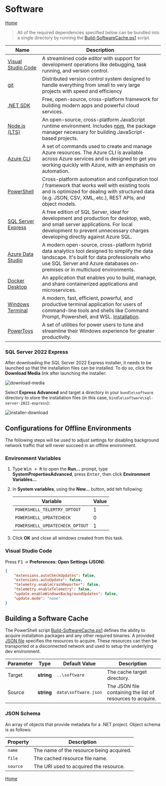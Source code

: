 # Software
[Home](./index.md)

> All of the required dependencies specified below can be bundled into a single directory by running the [Build-SoftwareCache.ps1](./scripts/Build-SoftwareCache.md) script.

Name | Description
-----|------------
[Visual Studio Code](https://code.visualstudio.com/) | A streamlined code editor with support for development operations like debugging, task running, and version control.
[git](https://git-scm.com/) | Distributed version control system designed to handle everything from small to very large projects with speed and efficiency
[.NET SDK](https://dotnet.microsoft.com/en-us/) | Free, open-source, cross-platform framework for building modern apps and powerful cloud services.
[Node.js (LTS)](https://nodejs.org/) | An open-source, cross-platform JavaScript runtime environment. Includes [npm](https://www.npmjs.com/), the package manager necessary for building JavaScript-based projects.
[Azure CLI](https://learn.microsoft.com/en-us/cli/azure/) | A set of commands used to create and manage Azure resources. The Azure CLI is available across Azure services and is designed to get you working quickly with Azure, with an emphasis on automation.
[PowerShell](https://learn.microsoft.com/en-us/powershell/) | Cross-platform automation and configuration tool / framework that works well with existing tools and is optimized for dealing with structured data (e.g. JSON, CSV, XML, etc.), REST APIs, and object models.
[SQL Server Express](https://www.microsoft.com/en-us/sql-server/sql-server-downloads) | A free edition of SQL Server, ideal for development and production for desktop, web, and small server applications. For local development to prevent unnecessary charges developing directly against Azure SQL.
[Azure Data Studio](https://azure.microsoft.com/en-us/products/data-studio) | A modern open-source, cross-platform hybrid data analytics tool designed to simplify the data landscape. It's built for data professionals who use SQL Server and Azure databases on-premises or in multicluod environments.
[Docker Desktop](https://www.docker.com/products/docker-desktop/) | An application that enables you to build, manage, and share containerized applications and microservices.
[Windows Terminal](https://learn.microsoft.com/en-us/windows/terminal/) | A modern, fast, efficient, powerful, and productive terminal application for users of command-line tools and shells like Command Prompt, Powershell, and WSL. [Installation](https://github.com/microsoft/terminal#other-install-methods).
[PowerToys](https://learn.microsoft.com/en-us/windows/powertoys/) | A set of utilities for power users to tune and streamline their Windows experience for greater productivity.

### SQL Server 2022 Express

After downloading the SQL Server 2022 Express installer, it needs to be launched so that the installation files can be installed. To do so, click the **Download Media** link after launching the installer:

![download-media](https://github.com/JaimeStill/azure-dev-resources/assets/14102723/bd62d17a-36b5-420b-910a-c766ca94519c)  

Select **Express Advanced** and target a directory in your `bundle\software` directory to store the installation files (in this case, `bindle\software\sql-server-2022-express`):

![installer-download](https://github.com/JaimeStill/azure-dev-resources/assets/14102723/1cf970a6-59fb-403e-b872-3c6e6986cd7c)

## Configurations for Offline Environments

The following steps will be used to adjust settings for disabling background network traffic that will never succeed in an offline environment.

### Environment Variables

1. Type <kbd>Win + R</kbd> to open the **Run...** prompt, type **SystemPropertiesAdvanced**, press <kbd>Enter</kbd>, then click **Environment Variables...**

2. In **System variables**, using the **New...** button, add teh following:

    Variable | Value
    ---------|------
    `POWERSHELL_TELEMTRY_OPTOUT` | 1
    `POWERSHELL_UPDATECHECK` | 0
    `POWERSHELL_UPDATECHECK_OPTOUT` | 1

3. Click **OK** and close all windows created from this task.

### Visual Studio Code

Press <kbd>F1</kbd> -> **Preferences: Open Settings (JSON)**:

```json
{
    "extensions.autoCheckUpdates": false,
    "extensions.autoUpdate": false,
    "telemetry.enableCrashReporter": false,
    "telemetry.enableTelemetry": false,
    "update.enableWindowsBackgroundUpdates": false,
    "update.mode": "none"
}
```

## Building a Software Cache

The PowerShell script [Build-SoftwareCache.ps1](./scripts/Build-SoftwareCache.md) defines the ability to acquire installation packages and any other required binaries. A provided [JSON file](./scripts/Build-SoftwareCache.md#softwarejson) specifies the resources to acquire. These resources can then be transported ot a disconnected network and used to setup the underlying dev environment.

Parameter | Type | Default Value | Description
----------|------|---------------|------------
Target | **string** | `..\software` | The cache target directory.
Source | **string** | `data\software.json` | The JSON file containing the list of resources to acquire.

### JSON Schema

An array of objects that provide metadata for a .NET project. Object schema is as follows:

Property | Description
---------|------------
`name` | The name of the resource being acquired.
`file` | The cached resource file name.
`source` | The URI used to acquired the resource.

[Home](./index.md)